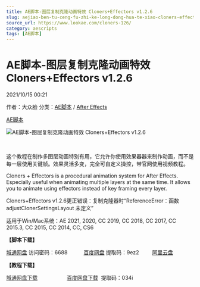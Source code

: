 ```yaml
---
title: AE脚本-图层复制克隆动画特效 Cloners+Effectors v1.2.6
slug: aejiao-ben-tu-ceng-fu-zhi-ke-long-dong-hua-te-xiao-cloners-effectors-v1-2-6
source_url: https://www.lookae.com/cloners-126/
category: aescripts
tags: [AE脚本]
---
```

# AE脚本-图层复制克隆动画特效 Cloners+Effectors v1.2.6

2021/10/15 00:21

作者：大众脸
分类：[AE脚本](https://www.lookae.com/after-effects/aescripts/) / [After Effects](https://www.lookae.com/after-effects/)

[AE脚本](https://www.lookae.com/tag/ae%e8%84%9a%e6%9c%ac/)

![AE脚本-图层复制克隆动画特效 Cloners+Effectors v1.2.6](https://www.lookae.com/wp-content/uploads/2016/12/Cloners-Effectors-.jpg "AE脚本-图层复制克隆动画特效 Cloners+Effectors v1.2.6-LookAE.com")

﻿

这个教程在制作多图层动画特别有用，它允许你使用效果器器来制作动画，而不是每一层使用关键帧。效果灵活多变，完全可自定义操控，带官网使用视频教程。

Cloners + Effectors is a procedural animation system for After Effects. Especially useful when animating multiple layers at the same time. It allows you to animate using effectors instead of key framing every layer.

Cloners+Effectors v1.2.6更正错误：复制克隆器时“ReferenceError：函数 adjustClonerSettingsLayout 未定义”

适用于Win/Mac系统：AE 2021, 2020, CC 2019, CC 2018, CC 2017, CC 2015.3, CC 2015, CC 2014, CC, CS6

**【脚本下载】**

[城通网盘](https://url62.ctfile.com/f/680462-517665042-e706be) 访问密码：6688           [百度网盘](https://pan.baidu.com/s/1r-QrEHdnqaRNLN6FEd3bMg) 提取码：9ez2         [阿里云盘](https://www.aliyundrive.com/s/qg9F9Fkw9rY)

**【教程下载】**

[城通网盘下载](https://lookae.ctfile.com/fs/680462-362726808)                    [百度网盘下载](https://pan.baidu.com/s/1m21eBUKTIRjOM1_3wF8FuA)  提取码：034i
